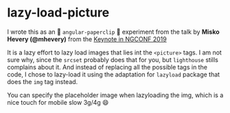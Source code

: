 # lazy-load-picture

I wrote this as an :paperclip: `angular-paperclip` :paperclip: experiment from the talk by **Misko Hevery (@mhevery)** from the [Keynote in NGCONF 2019](https://nitayneeman.com/posts/all-talks-from-ng-conf-2019/#keynote-1)

It is a lazy effort to lazy load images that lies int the `<picture>` tags. I am not sure why, since the `srcset` probably does that for you, but `lighthouse` stills complains about it. And instead of replacing all the possible tags in the code, I chose to lazy-load it using the adaptation for `lazyload` package that does the `img` tag instead.

You can specify the placeholder image when lazyloading the img, which is a nice touch for mobile slow 3g/4g :smile:
